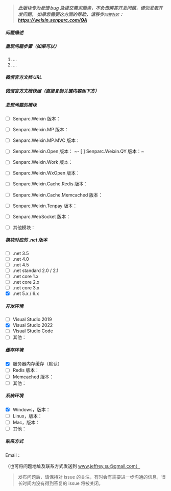 > ***此版块专为反馈 bug 及提交需求服务，不负责解答开发问题，请勿发表开发问题，
如果您需要这方面的帮助，请移步`问答社区`：https://weixin.senparc.com/QA***

##### 问题描述


##### 重现问题步骤（如果可以）

1. ...
2. ...

##### 微信官方文档 URL


##### 微信官方文档快照（直接复制关键内容到下方）


##### 发现问题的模块

- [ ] Senparc.Weixin 版本：
- [ ] Senparc.Weixin.MP 版本：
- [ ] Senparc.Weixin.MP.MVC 版本：
- [ ] Senparc.Weixin.Open 版本：
~- [ ] Senparc.Weixin.QY 版本：~
- [ ] Senparc.Weixin.Work 版本：
- [ ] Senparc.Weixin.WxOpen 版本：
- [ ] Senparc.Weixin.Cache.Redis 版本：
- [ ] Senparc.Weixin.Cache.Memcached 版本：
- [ ] Senparc.Weixin.Tenpay 版本：
- [ ] Senparc.WebSocket 版本：
- [ ] 其他模块：


##### 模块对应的 .net 版本

- [ ] .net 3.5
- [ ] .net 4.0
- [ ] .net 4.5
- [ ] .net standard 2.0 / 2.1
- [ ] .net core 1.x
- [ ] .net core 2.x
- [ ] .net core 3.x
- [x] .net 5.x / 6.x

##### 开发环境

- [ ] Visual Studio 2019
- [x] Visual Studio 2022
- [ ] Visual Studio Code
- [ ] 其他：

##### 缓存环境

- [x] 服务器内存缓存（默认）
- [ ] Redis 版本：
- [ ] Memcached 版本：
- [ ] 其他：

##### 系统环境

- [x] Windows，版本：
- [ ] Linux，版本：
- [ ] Mac，版本：
- [ ] 其他：

##### 联系方式
Email：

（也可将问题地址及联系方式发送到 www.jeffrey.su@gmail.com）

> 发布问题后，请保持对 issue 的关注，有时会有需要进一步沟通的信息，很长时间内没有得到答复的 issue 将被关闭。
